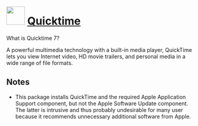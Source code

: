 ﻿# <img src="https://cdn.rawgit.com/chocolatey/chocolatey-coreteampackages/edba4a5849ff756e767cba86641bea97ff5721fe/icons/quicktime.png" width="48" height="48"/> [Quicktime](https://chocolatey.org/packages/Quicktime)


What is Quicktime 7?

A powerful multimedia technology with a built-in media player, QuickTime lets you view Internet video, HD movie trailers,
and personal media in a wide range of file formats.

## Notes
* This package installs QuickTime and the required Apple Application Support component, but not the Apple Software Update component.
The latter is intrusive and thus probably undesirable for many user because it recommends unnecessary additional software from Apple.

